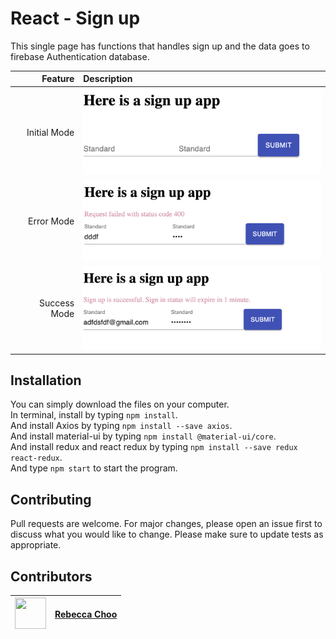 # React - Sign up

This single page has functions that handles sign up and the data goes to firebase Authentication database.

| Feature | Description |
| -----: | :----------- |
|  Initial Mode | <img src="https://github.com/rebeccachoo/react-redux-firebase-signin/blob/main/initial.png?raw=true"  width="400">|
|  Error Mode | <img src="https://github.com/rebeccachoo/react-redux-firebase-signin/blob/main/error.png?raw=true"  width="400">|
|  Success Mode | <img src="https://github.com/rebeccachoo/react-redux-firebase-signin/blob/main/success.png?raw=true"  width="400">|

## Installation

You can simply download the files on your computer. <br />
In terminal, install by typing `npm install`.  <br />
And install Axios by typing `npm install --save axios`.  <br />
And install material-ui by typing `npm install @material-ui/core`.  <br />
And install redux and react redux by typing `npm install --save redux react-redux`.  <br />
And type `npm start` to start the program.

 
## Contributing

Pull requests are welcome. For major changes, please open an issue first to discuss what you would like to change.
Please make sure to update tests as appropriate. 


##  Contributors

|  <img src="https://avatars.githubusercontent.com/u/254729?s=460&u=58ed23724180265db677357b4133d4ef970d6407&v=4" width="50" height="50" /> |<a href="https://github.com/rebeccachoo" target="_blank">Rebecca Choo</a>| 
| ----------- | ----------- |
